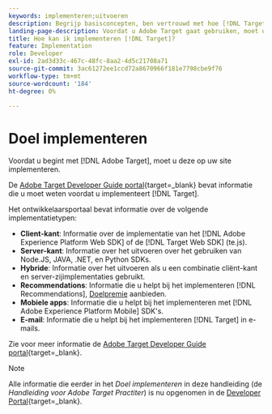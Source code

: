 ```yaml
---
keywords: implementeren;uitvoeren
description: Begrijp basisconcepten, ben vertrouwd met hoe [!DNL Target] werkt en integreert met uw infrastructuur, en begrijpt hoe bezoekers worden gevolgd.
landing-page-description: Voordat u Adobe Target gaat gebruiken, moet u deze op uw site implementeren.
title: Hoe kan ik implementeren [!DNL Target]?
feature: Implementation
role: Developer
exl-id: 2ad3d33c-467c-48fc-8aa2-4d5c21708a71
source-git-commit: 3ac61272ee1ccd72a8670966f181e7798cbe9f76
workflow-type: tm+mt
source-wordcount: '184'
ht-degree: 0%

---
```


# Doel implementeren

Voordat u begint met [!DNL Adobe Target], moet u deze op uw site implementeren.

De [Adobe Target Developer Guide portal](https://developer.adobe.com/target/){target=_blank} bevat informatie die u moet weten voordat u implementeert [!DNL Target].

Het ontwikkelaarsportaal bevat informatie over de volgende implementatietypen:

* **Client-kant**: Informatie over de implementatie van het [!DNL Adobe Experience Platform Web SDK] of de [!DNL Target Web SDK] (te.js).
* **Server-kant**: Informatie over het uitvoeren over het gebruiken van Node.JS, JAVA, .NET, en Python SDKs.
* **Hybride**: Informatie over het uitvoeren als u een combinatie cliënt-kant en server-zijimplementaties gebruikt.
* **Recommendations**: Informatie die u helpt bij het implementeren [!DNL Recommendations], [Doelpremie](/help/main/c-intro/intro.md#premium) aanbieden.
* **Mobiele apps**: Informatie die u helpt bij het implementeren met [!DNL Adobe Experience Platform Mobile] SDK&#39;s.
* **E-mail**: Informatie die u helpt bij het implementeren [!DNL Target] in e-mails.

Zie voor meer informatie de [Adobe Target Developer Guide portal](https://developer.adobe.com/target/){target=_blank}.

>[!NOTE]
>
>Alle informatie die eerder in het *Doel implementeren* in deze handleiding (de *Handleiding voor Adobe Target Practiter*) is nu opgenomen in de [Developer Portal](https://developer.adobe.com/target/){target=_blank}.




